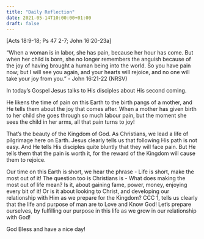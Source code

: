 ```yaml
---
title: "Daily Reflection"
date: 2021-05-14T10:00:00+01:00
draft: false
---
```


[Acts 18:9-18; Ps 47 2-7; John 16:20-23a]

“When a woman is in labor, she has pain, because her hour has come. But when her child is born, she no longer remembers the anguish because of the joy of having brought a human being into the world. So you have pain now; but I will see you again, and your hearts will rejoice, and no one will take your joy from you.” - John 16:21-22 (NRSV)

In today’s Gospel Jesus talks to His disciples about His second coming.

He likens the time of pain on this Earth to the birth pangs of a mother, and He tells them about the joy that comes after. When a mother has given birth to her child she goes through so much labour pain, but the moment she sees the child in her arms, all that pain turns to joy!

That’s the beauty of the Kingdom of God. As Christians, we lead a life of pilgrimage here on Earth. Jesus clearly tells us that following His path is not easy. And He tells His disciples quite bluntly that they will face pain. But He tells them that the pain is worth it, for the reward of the Kingdom will cause them to rejoice.

Our time on this Earth is short, we hear the phrase - Life is short, make the most out of it! The question too is Christians is - What does making the most out of life mean? Is it, about gaining fame, power, money, enjoying every bit of it! Or is it about looking to Christ, and developing our relationship with Him as we prepare for the Kingdom? CCC 1, tells us clearly that the life and purpose of man are to Love and Know God! Let’s prepare ourselves, by fulfilling our purpose in this life as we grow in our relationship with God!

God Bless and have a nice day!